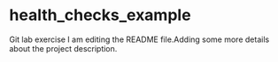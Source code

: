 # health_checks_example
Git lab exercise
I am editing the README file.Adding some more details about the project description.
